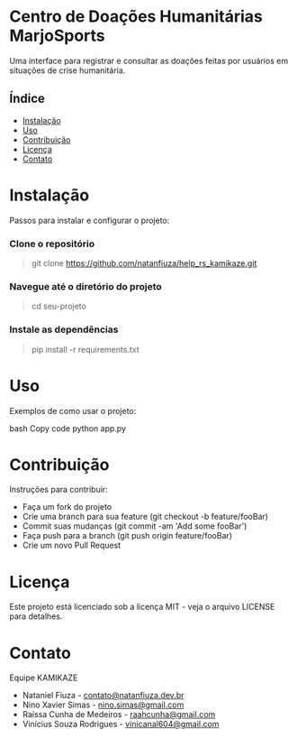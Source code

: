 # Centro de Doações Humanitárias MarjoSports

Uma interface para registrar e consultar as doações feitas por usuários em situações de crise humanitária. 

## Índice

- [Instalação](#instalação)
- [Uso](#uso)
- [Contribuição](#contribuição)
- [Licença](#licença)
- [Contato](#contato)    

# Instalação

Passos para instalar e configurar o projeto:

### Clone o repositório
> git clone https://github.com/natanfiuza/help_rs_kamikaze.git

### Navegue até o diretório do projeto
> cd seu-projeto

### Instale as dependências
> pip install -r requirements.txt

# Uso
Exemplos de como usar o projeto:

bash
Copy code
python app.py

# Contribuição
Instruções para contribuir:

* Faça um fork do projeto
* Crie uma branch para sua feature (git checkout -b feature/fooBar)
* Commit suas mudanças (git commit -am 'Add some fooBar')
* Faça push para a branch (git push origin feature/fooBar)
* Crie um novo Pull Request

# Licença
Este projeto está licenciado sob a licença MIT - veja o arquivo LICENSE para detalhes.

# Contato
Equipe KAMIKAZE
* Nataniel Fiuza - contato@natanfiuza.dev.br
* Nino Xavier Simas - nino.simas@gmail.com
* Raíssa Cunha de Medeiros - raahcunha@gmail.com
* Vinícius Souza Rodrigues - vinicanal604@gmail.com 
